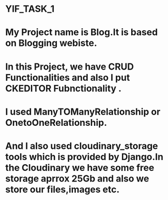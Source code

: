 # YIF_TASK_1
# My Project name is Blog.It is based on Blogging webiste.
# In this Project, we have CRUD Functionalities and also I put CKEDITOR Fubnctionality .
# I used ManyTOManyRelationship or OnetoOneRelationship.
# And I also used cloudinary_storage tools which is provided by Django.In the Cloudinary we have some free storage aprrox 25Gb and also we store our files,images etc.
